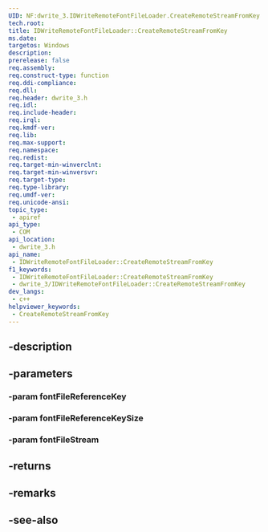 ```yaml
---
UID: NF:dwrite_3.IDWriteRemoteFontFileLoader.CreateRemoteStreamFromKey
tech.root: 
title: IDWriteRemoteFontFileLoader::CreateRemoteStreamFromKey
ms.date: 
targetos: Windows
description: 
prerelease: false
req.assembly: 
req.construct-type: function
req.ddi-compliance: 
req.dll: 
req.header: dwrite_3.h
req.idl: 
req.include-header: 
req.irql: 
req.kmdf-ver: 
req.lib: 
req.max-support: 
req.namespace: 
req.redist: 
req.target-min-winverclnt: 
req.target-min-winversvr: 
req.target-type: 
req.type-library: 
req.umdf-ver: 
req.unicode-ansi: 
topic_type:
 - apiref
api_type:
 - COM
api_location:
 - dwrite_3.h
api_name:
 - IDWriteRemoteFontFileLoader::CreateRemoteStreamFromKey
f1_keywords:
 - IDWriteRemoteFontFileLoader::CreateRemoteStreamFromKey
 - dwrite_3/IDWriteRemoteFontFileLoader::CreateRemoteStreamFromKey
dev_langs:
 - c++
helpviewer_keywords:
 - CreateRemoteStreamFromKey
---
```


## -description

## -parameters

### -param fontFileReferenceKey

### -param fontFileReferenceKeySize

### -param fontFileStream

## -returns

## -remarks

## -see-also

